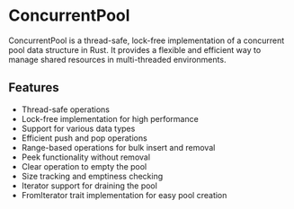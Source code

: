 # ConcurrentPool

ConcurrentPool is a thread-safe, lock-free implementation of a concurrent pool data structure in Rust. It provides a flexible and efficient way to manage shared resources in multi-threaded environments.

## Features

- Thread-safe operations
- Lock-free implementation for high performance
- Support for various data types
- Efficient push and pop operations
- Range-based operations for bulk insert and removal
- Peek functionality without removal
- Clear operation to empty the pool
- Size tracking and emptiness checking
- Iterator support for draining the pool
- FromIterator trait implementation for easy pool creation
